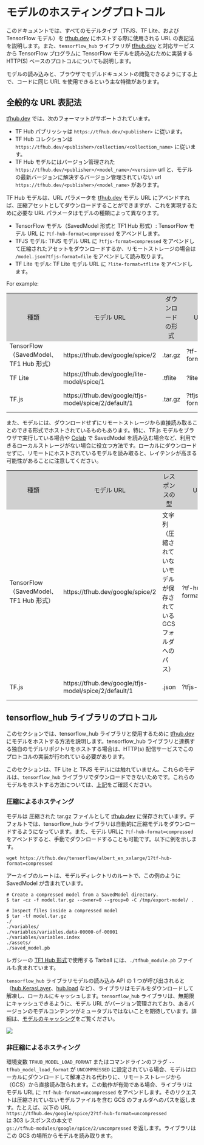 <!--* freshness: { owner: 'maringeo' reviewed: '2021-03-15' review_interval: '3 months'} *-->

# モデルのホスティングプロトコル

このドキュメントでは、すべてのモデルタイプ（TFJS、TF Lite、および TensorFlow モデル）を [tfhub.dev](https://tfhub.dev) にホストする際に使用される URL の表記法を説明します。また、`tensorflow_hub` ライブラリが [tfhub.dev](https://tfhub.dev) と対応サービスから TensorFlow プログラムに TensorFlow モデルを読み込むために実装する HTTP(S) ベースのプロトコルについても説明します。

モデルの読み込みと、ブラウザでモデルドキュメントの閲覧できるようにする上で、コードに同じ URL を使用できるという主な特徴があります。

## 全般的な URL 表記法

[tfhub.dev](https://tfhub.dev) では、次のフォーマットがサポートされています。

- TF Hub パブリッシャは `https://tfhub.dev/<publisher>` に従います。
- TF Hub コレクションは `https://tfhub.dev/<publisher>/collection/<collection_name>` に従います。
- TF Hub モデルにはバージョン管理された `https://tfhub.dev/<publisher>/<model_name>/<version>` url と、モデルの最新バージョンに解決するバージョン管理されていない url `https://tfhub.dev/<publisher>/<model_name>` があります。

TF Hub モデルは、URL パラメータを [tfhub.dev](https://tfhub.dev) モデル URL にアペンドすれば、圧縮アセットとしてダウンロードすることができますが、これを実現するために必要な URL パラメータはモデルの種類によって異なります。

- TensorFlow モデル（SavedModel 形式と TF1 Hub 形式）: TensorFlow モデル URL に `?tf-hub-format=compressed` をアペンドします。
- TFJS モデル: TFJS モデル URL に `?tfjs-format=compressed` をアペンドして圧縮されたアセットをダウンロードするか、リモートストレージの場合は `/model.json?tfjs-format=file` をアペンドして読み取ります。
- TF Lite モデル: TF Lite モデル URL に `?lite-format=tflite` をアペンドします。

For example:

<table style="width: 100%;">
  <tr style="text-align: center">
    <col style="width: 10%">
    <col style="width: 20%">
    <col style="width: 15%">
    <col style="width: 30%">
    <col style="width: 25%">
    <td style="text-align: center; background-color: #D0D0D0">種類</td>
    <td style="text-align: center; background-color: #D0D0D0">モデル URL</td>
    <td style="text-align: center; background-color: #D0D0D0">ダウンロードの形式</td>
    <td style="text-align: center; background-color: #D0D0D0">URL パラメータ</td>
    <td style="text-align: center; background-color: #D0D0D0">ダウンロード URL</td>
  </tr>
  <tr>
    <td>TensorFlow（SavedModel、TF1 Hub 形式）</td>
    <td>https://tfhub.dev/google/spice/2</td>
    <td>.tar.gz</td>
    <td>?tf-hub-format=compressed</td>
    <td>https://tfhub.dev/google/spice/2?tf-hub-format=compressed</td>
  </tr>
  <tr>
    <td>TF Lite</td>
    <td>https://tfhub.dev/google/lite-model/spice/1</td>
    <td>.tflite</td>
    <td>?lite-format=tflite</td>
    <td>https://tfhub.dev/google/lite-model/spice/1?lite-format=tflite</td>
  </tr>
  <tr>
    <td>TF.js</td>
    <td>https://tfhub.dev/google/tfjs-model/spice/2/default/1</td>
    <td>.tar.gz</td>
    <td>?tfjs-format=compressed</td>
    <td>https://tfhub.dev/google/tfjs-model/spice/2/default/1?tfjs-format=compressed</td>
  </tr>
</table>

また、モデルには、ダウンロードせずにリモートストレージから直接読み取ることのできる形式でホストされているものもあります。特に、TF.js モデルをブラウザで実行している場合や [Colab](https://colab.research.google.com/) で SavedModel を読み込む場合など、利用できるローカルストレージがない場合に役立つ方法です。ローカルにダウンロードせずに、リモートにホストされているモデルを読み取ると、レイテンシが高まる可能性があることに注意してください。

<table style="width: 100%;">
  <tr style="text-align: center">
    <col style="width: 10%">
    <col style="width: 20%">
    <col style="width: 15%">
    <col style="width: 30%">
    <col style="width: 25%">
    <td style="text-align: center; background-color: #D0D0D0">種類</td>
    <td style="text-align: center; background-color: #D0D0D0">モデル URL</td>
    <td style="text-align: center; background-color: #D0D0D0">レスポンスの型</td>
    <td style="text-align: center; background-color: #D0D0D0">URL パラメータ</td>
    <td style="text-align: center; background-color: #D0D0D0">リクエスト URL</td>
  </tr>
  <tr>
    <td>TensorFlow（SavedModel、TF1 Hub 形式）</td>
    <td>https://tfhub.dev/google/spice/2</td>
    <td>文字列（圧縮されていないモデルが保存されている GCS フォルダへのパス）</td>
    <td>?tf-hub-format=uncompressed</td>
    <td>https://tfhub.dev/google/spice/2?tf-hub-format=uncompressed</td>
  </tr>
  <tr>
    <td>TF.js</td>
    <td>https://tfhub.dev/google/tfjs-model/spice/2/default/1</td>
    <td>.json</td>
    <td>?tfjs-format=file</td>
    <td>https://tfhub.dev/google/tfjs-model/spice/2/default/1/model.json?tfjs-format=file</td>
  </tr>
</table>

## tensorflow_hub ライブラリのプロトコル

このセクションでは、tensorflow_hub ライブラリと使用するために [tfhub.dev](https://tfhub.dev) にモデルをホストする方法を説明します。tensorflow_hub ライブラリと連携する独自のモデルリポジトリをホストする場合は、HTTP(s) 配信サービスでこのプロトコルの実装が行われている必要があります。

このセクションは、TF Lite と TFJS モデルには触れていません。これらのモデルは、`tensorflow_hub` ライブラリでダウンロードできないためです。これらのモデルをホストする方法については、[上記](#general-url-conventions)をご確認ください。

### 圧縮によるホスティング

モデルは 圧縮された tar.gz ファイルとして [tfhub.dev](https://tfhub.dev) に保存されています。デフォルトでは、tensorflow_hub ライブラリは自動的に圧縮モデルをダウンロードするようになっています。また、モデル URLに `?tf-hub-format=compressed` をアペンドすると、手動でダウンロードすることも可能です。以下に例を示します。

```shell
wget https://tfhub.dev/tensorflow/albert_en_xxlarge/1?tf-hub-format=compressed
```

アーカイブのルートは、モデルディレクトリのルートで、この例のように SavedModel が含まれています。

```shell
# Create a compressed model from a SavedModel directory.
$ tar -cz -f model.tar.gz --owner=0 --group=0 -C /tmp/export-model/ .

# Inspect files inside a compressed model
$ tar -tf model.tar.gz
./
./variables/
./variables/variables.data-00000-of-00001
./variables/variables.index
./assets/
./saved_model.pb
```

レガシーの [TF1 Hub 形式](https://www.tensorflow.org/hub/tf1_hub_module)で使用する Tarball には、`./tfhub_module.pb` ファイルも含まれています。

`tensorflow_hub` ライブラリモデルの読み込み API の 1 つが呼び出されると（[hub.KerasLayer](https://www.tensorflow.org/hub/api_docs/python/hub/KerasLayer)、[hub.load](https://www.tensorflow.org/hub/api_docs/python/hub/load) など）、ライブラリはモデルをダウンロードして解凍し、ローカルにキャッシュします。`tensorflow_hub` ライブラリは、無期限にキャッシュできるように、モデル URL がバージョン管理されており、あるバージョンのモデルコンテンツがミュータブルではないことを期待しています。詳細は、[モデルのキャッシング](caching.md)をご覧ください。

![](https://raw.githubusercontent.com/tensorflow/hub/master/docs/images/library_download_cache.png)

### 非圧縮によるホスティング

環境変数 `TFHUB_MODEL_LOAD_FORMAT` またはコマンドラインのフラグ `--tfhub_model_load_format` が `UNCOMPRESSED` に設定されている場合、モデルはローカルにダウンロードして解凍される代わりに、リモートストレージから（GCS）から直接読み取られます。この動作が有効である場合、ライブラリはモデル URL に `?tf-hub-format=uncompressed` をアペンドします。そのリクエストは圧縮されていないモデルファイルを含む GCS のフォルダへのパスを返します。たとえば、以下の URL <br> `https://tfhub.dev/google/spice/2?tf-hub-format=uncompressed` <br> は 303 レスポンスの本文で<br> `gs://tfhub-modules/google/spice/2/uncompressed` を返します。ライブラリはこの GCS の場所からモデルを読み取ります。
